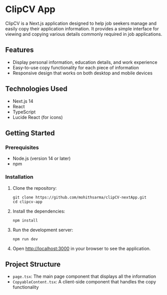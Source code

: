 # ClipCV App

ClipCV is a Next.js application designed to help job seekers manage and easily copy their application information. It provides a simple interface for viewing and copying various details commonly required in job applications.

## Features

- Display personal information, education details, and work experience
- Easy-to-use copy functionality for each piece of information
- Responsive design that works on both desktop and mobile devices

## Technologies Used

- Next.js 14
- React
- TypeScript
- Lucide React (for icons)

## Getting Started

### Prerequisites

- Node.js (version 14 or later)
- npm 

### Installation

1. Clone the repository:
   ```
   git clone https://github.com/mohithsarma/clipCV-nextApp.git
   cd clipcv-app
   ```
2. Install the dependencies:
   ```
   npm install
   ```
3. Run the development server:
   ```
   npm run dev
   ```


4. Open [http://localhost:3000](http://localhost:3000) in your browser to see the application.

## Project Structure

- `page.tsx`: The main page component that displays all the information
- `CopyableContent.tsx`: A client-side component that handles the copy functionality

